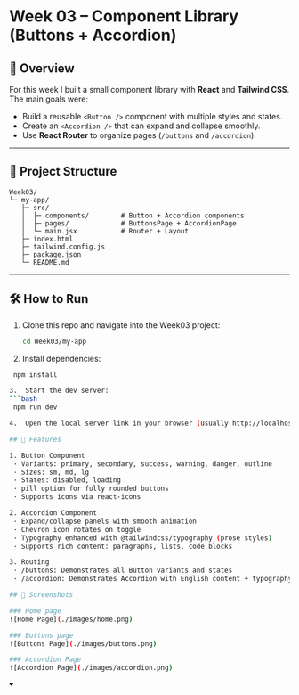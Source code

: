 # Week 03 – Component Library (Buttons + Accordion)

## 🚀 Overview
For this week I built a small component library with **React** and **Tailwind CSS**.  
The main goals were:
- Build a reusable `<Button />` component with multiple styles and states.
- Create an `<Accordion />` that can expand and collapse smoothly.
- Use **React Router** to organize pages (`/buttons` and `/accordion`).

---

## 📂 Project Structure

```text
Week03/
└─ my-app/
   ├─ src/
   │  ├─ components/        # Button + Accordion components
   │  ├─ pages/             # ButtonsPage + AccordionPage
   │  └─ main.jsx           # Router + Layout
   ├─ index.html
   ├─ tailwind.config.js
   ├─ package.json
   └─ README.md
```

---

## 🛠️ How to Run
1. Clone this repo and navigate into the Week03 project:
   ```bash
   cd Week03/my-app

2.	Install dependencies:   
   ```bash
    npm install

3.	Start the dev server:
   ```bash
    npm run dev

4.	Open the local server link in your browser (usually http://localhost:5173).

## 🎨 Features

1. Button Component
	· Variants: primary, secondary, success, warning, danger, outline
	· Sizes: sm, md, lg
	· States: disabled, loading
	· pill option for fully rounded buttons
	· Supports icons via react-icons

2. Accordion Component
	· Expand/collapse panels with smooth animation
	· Chevron icon rotates on toggle
	· Typography enhanced with @tailwindcss/typography (prose styles)
	· Supports rich content: paragraphs, lists, code blocks

3. Routing
	· /buttons: Demonstrates all Button variants and states
	· /accordion: Demonstrates Accordion with English content + typography

## 📸 Screenshots

### Home page
![Home Page](./images/home.png)

### Buttons page
![Buttons Page](./images/buttons.png)

### Accordion Page
![Accordion Page](./images/accordion.png)

❤️